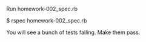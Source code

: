 Run homework-002_spec.rb

$ rspec homework-002_spec.rb

You will see a bunch of tests failing. Make them pass.
